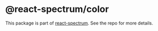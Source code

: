 # @react-spectrum/color

This package is part of [react-spectrum](https://github.com/watheia/spectrum). See the repo for more details.

